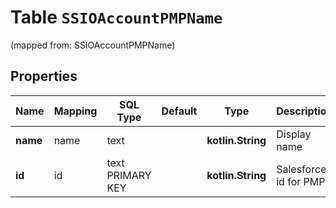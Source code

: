 
# Table `SSIOAccountPMPName`
(mapped from: SSIOAccountPMPName)

## Properties
Name | Mapping | SQL Type | Default | Type | Description | Notes
---- | ------- | -------- | ------- | ---- | ----------- | -----
**name** | name | text |  | **kotlin.String** | Display name |  [optional]
**id** | id | text PRIMARY KEY |  | **kotlin.String** | Salesforce id for PMP |  [optional]




